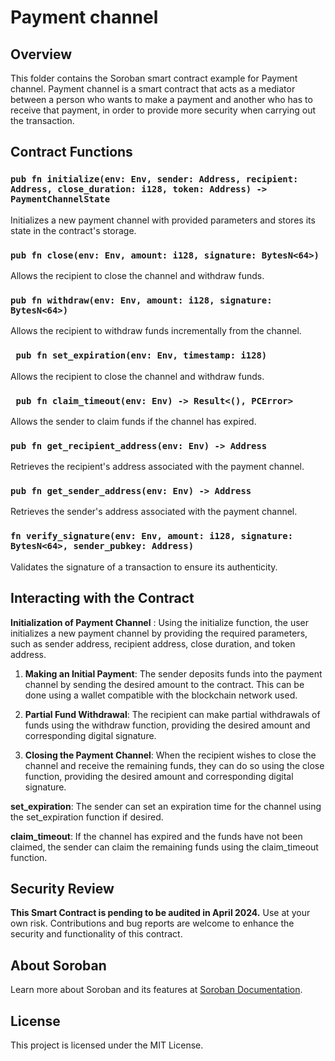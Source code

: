 # Payment channel

## Overview

This folder contains the Soroban smart contract example for Payment channel. Payment channel is a smart contract that acts as a mediator between a person who wants to make a payment and another who has to receive that payment, in order to provide more security when carrying out the transaction.

## Contract Functions

### `pub fn initialize(env: Env, sender: Address, recipient: Address, close_duration: i128, token: Address) -> PaymentChannelState`

Initializes a new payment channel with provided parameters and stores its state in the contract's storage.

### `pub fn close(env: Env, amount: i128, signature: BytesN<64>)`

Allows the recipient to close the channel and withdraw funds.

### `pub fn withdraw(env: Env, amount: i128, signature: BytesN<64>)`

Allows the recipient to withdraw funds incrementally from the channel.

### ` pub fn set_expiration(env: Env, timestamp: i128)`

Allows the recipient to close the channel and withdraw funds.

### ` pub fn claim_timeout(env: Env) -> Result<(), PCError>`

Allows the sender to claim funds if the channel has expired.

### `pub fn get_recipient_address(env: Env) -> Address`

Retrieves the recipient's address associated with the payment channel.

### `pub fn get_sender_address(env: Env) -> Address`

Retrieves the sender's address associated with the payment channel.

### `fn verify_signature(env: Env, amount: i128, signature: BytesN<64>, sender_pubkey: Address)`

Validates the signature of a transaction to ensure its authenticity.

## Interacting with the Contract

**Initialization of Payment Channel** : Using the initialize function, the user initializes a new payment channel by providing the required parameters, such as sender address, recipient address, close duration, and token address.

1. **Making an Initial Payment**: The sender deposits funds into the payment channel by sending the desired amount to the contract. This can be done using a wallet compatible with the blockchain network used.

2. **Partial Fund Withdrawal**: The recipient can make partial withdrawals of funds using the withdraw function, providing the desired amount and corresponding digital signature.

3. **Closing the Payment Channel**: When the recipient wishes to close the channel and receive the remaining funds, they can do so using the close function, providing the desired amount and corresponding digital signature.

 **set_expiration**: The sender can set an expiration time for the channel using the set_expiration function if desired.

 **claim_timeout**: If the channel has expired and the funds have not been claimed, the sender can claim the remaining funds using the claim_timeout function.

## Security Review

**This Smart Contract is pending to be audited in April 2024.** Use at your own risk. Contributions and bug reports are welcome to enhance the security and functionality of this contract.

## About Soroban

Learn more about Soroban and its features at [Soroban Documentation](https://soroban.stellar.org/docs/).

## License

This project is licensed under the MIT License.




